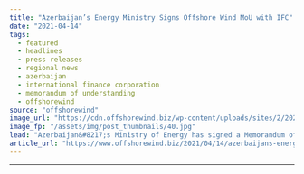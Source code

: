```yaml
---
title: "Azerbaijan’s Energy Ministry Signs Offshore Wind MoU with IFC"
date: "2021-04-14"
tags: 
  - featured
  - headlines
  - press releases
  - regional news
  - azerbaijan
  - international finance corporation
  - memorandum of understanding
  - offshorewind
source: "offshorewind"
image_url: "https://cdn.offshorewind.biz/wp-content/uploads/sites/2/2021/04/14152003/azerb.jpg"
image_fp: "/assets/img/post_thumbnails/40.jpg"
lead: "Azerbaijan&#8217;s Ministry of Energy has signed a Memorandum of Understanding (MOU) with the International"
article_url: "https://www.offshorewind.biz/2021/04/14/azerbaijans-energy-ministry-signs-offshore-wind-mou-with-ifc/"
---
```


---
